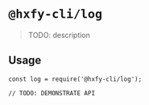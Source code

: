 # `@hxfy-cli/log`

> TODO: description

## Usage

```
const log = require('@hxfy-cli/log');

// TODO: DEMONSTRATE API
```
